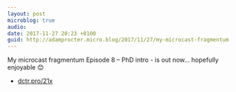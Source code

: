 ```yaml
---
layout: post
microblog: true
audio: 
date: 2017-11-27 20:23 +0100
guid: http://adamprocter.micro.blog/2017/11/27/my-microcast-fragmentum.html
---
```

My microcast fragmentum Episode 8 – PhD intro - is out now… hopefully enjoyable 😊
- [dctr.pro/21x](http://dctr.pro/21x)
